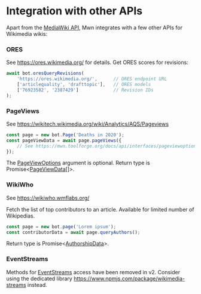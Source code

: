 # Integration with other APIs

Apart from the [MediaWiki API](https://www.mediawiki.org/wiki/API:Main_page), Mwn integrates with a few other APIs for Wikimedia wikis:

### ORES

See <https://ores.wikimedia.org/> for details.
Get ORES scores for revisions:

```js
await bot.oresQueryRevisions(
	'https://ores.wikimedia.org/',		// ORES endpoint URL
	['articlequality', 'drafttopic'],	// ORES models       
	['76923582', '2387429']				// Revision IDs
);
```

### PageViews

See <https://wikitech.wikimedia.org/wiki/Analytics/AQS/Pageviews>

```js
const page = new bot.Page('Deaths in 2020');
const pageViewData = await page.pageViews({
	// See https://mwn.toolforge.org/docs/api/interfaces/pageviewoptions.html for available options
});
```

The [PageViewOptions](https://mwn.toolforge.org/docs/api/interfaces/pageviewoptions.html) argument is optional. Return type is Promise<<a href="https://mwn.toolforge.org/docs/api/interfaces/pageviewdata.html">PageViewData</a>[]>.

### WikiWho

See <https://wikiwho.wmflabs.org/>

Fetch the list of top contributors to an article. Available for limited number of Wikipedias.

```js
const page = new bot.page('Lorem ipsum');
const contributorData = await page.queryAuthors();
```

Return type is Promise<<a href="https://mwn.toolforge.org/docs/api/interfaces/authorshipdata.html">AuthorshipData</a>>.

### EventStreams

Methods for [EventStreams](https://wikitech.wikimedia.org/wiki/Event_Platform/EventStreams) access have been removed in v2. Consider using the dedicated library <https://www.npmjs.com/package/wikimedia-streams> instead.
